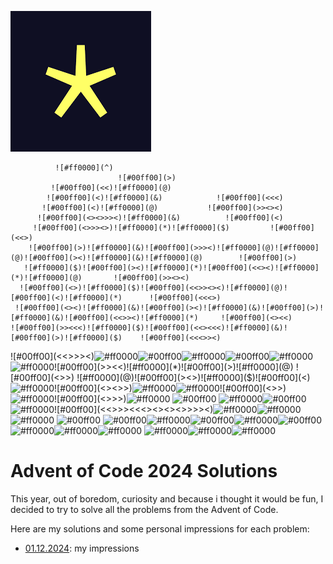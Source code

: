![Repository Icon](assets/logo.ico)

              ![#ff0000](^)
                            ![#00ff00](>)
             ![#00ff00](<<)![#ff0000](@)             
            ![#00ff00](<)![#ff0000](&)            ![#00ff00](<<<)
           ![#00ff00](<)![#ff0000](@)           ![#00ff00](>><><)
          ![#00ff00](<><>>><)![#ff0000](&)          ![#00ff00](<)
         ![#00ff00](<>>><>)![#ff0000](*)![#ff0000]($)         ![#00ff00](<<>)
        ![#00ff00](>)![#ff0000](&)![#00ff00](>>><)![#ff0000](@)![#ff0000](@)![#00ff00](><)![#ff0000](&)![#ff0000](@)        ![#00ff00](>)
       ![#ff0000]($)![#00ff00](><)![#ff0000](*)![#00ff00](<<><)![#ff0000](*)![#ff0000](@)       ![#00ff00](>><><)
      ![#00ff00](<>)![#ff0000]($)![#00ff00](<<>><><)![#ff0000](@)![#00ff00](<)![#ff0000](*)      ![#00ff00](<<<>)
     ![#00ff00](<><)![#ff0000](&)![#00ff00](><)![#ff0000](&)![#00ff00](>)![#ff0000](&)![#00ff00](<<>><)![#ff0000](*)     ![#00ff00](<><<)
    ![#00ff00](>><<<)![#ff0000]($)![#00ff00](<<><<<)![#ff0000](&)![#00ff00](>)![#ff0000]($)    ![#00ff00](<<<>><)
   ![#00ff00](<<>>><)![#ff0000](*)![#00ff00](><)![#ff0000](&)![#00ff00](>)![#ff0000](@)![#ff0000]($)![#00ff00](>><<)![#ff0000](*)![#00ff00](>)![#ff0000](@)   ![#00ff00](<>>)
  ![#ff0000](@)![#00ff00](><>)![#ff0000]($)![#00ff00](<)![#ff0000](@)![#00ff00](<><>>)![#ff0000](@)![#ff0000](@)![#00ff00](<>>)![#ff0000](*)![#00ff00](<>>>)![#ff0000](@)  ![#00ff00](><)
 ![#ff0000](@)![#00ff00](<>)![#ff0000](@)![#00ff00](<<>>><<<><><><>>>><)![#ff0000](*)![#ff0000](&)![#ff0000](&) ![#00ff00](>)
![#00ff00](>)![#ff0000](@)![#00ff00](><<<<)![#ff0000]($)![#00ff00](><>>>><<>><>>>><><><>)
             ![#ff0000](|)![#ff0000](|)![#ff0000](|)
             ![#ff0000](|)![#ff0000](|)![#ff0000](|)

# Advent of Code 2024 Solutions

This year, out of boredom, curiosity and because i thought it would be fun, I decided to try to solve all the problems from the Advent of Code.

Here are my solutions and some personal impressions for each problem:
- [01.12.2024](solutions/01.12.2024.cpp): my impressions
